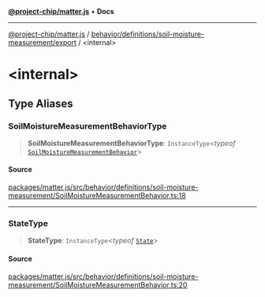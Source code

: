 [**@project-chip/matter.js**](../../../../../README.md) • **Docs**

***

[@project-chip/matter.js](../../../../../modules.md) / [behavior/definitions/soil-moisture-measurement/export](../README.md) / \<internal\>

# \<internal\>

## Type Aliases

### SoilMoistureMeasurementBehaviorType

> **SoilMoistureMeasurementBehaviorType**: `InstanceType`\<*typeof* [`SoilMoistureMeasurementBehavior`](../README.md#soilmoisturemeasurementbehavior)\>

#### Source

[packages/matter.js/src/behavior/definitions/soil-moisture-measurement/SoilMoistureMeasurementBehavior.ts:18](https://github.com/project-chip/matter.js/blob/7a8cbb56b87d4ccf34bec5a9a95ab40a1711324f/packages/matter.js/src/behavior/definitions/soil-moisture-measurement/SoilMoistureMeasurementBehavior.ts#L18)

***

### StateType

> **StateType**: `InstanceType`\<*typeof* [`State`](../classes/SoilMoistureMeasurementServer.md#state-1)\>

#### Source

[packages/matter.js/src/behavior/definitions/soil-moisture-measurement/SoilMoistureMeasurementBehavior.ts:20](https://github.com/project-chip/matter.js/blob/7a8cbb56b87d4ccf34bec5a9a95ab40a1711324f/packages/matter.js/src/behavior/definitions/soil-moisture-measurement/SoilMoistureMeasurementBehavior.ts#L20)
